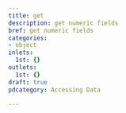 ```yaml
---
title: get
description: get numeric fields
bref: get numeric fields
categories:
- object
inlets:
  1st: {}
outlets:
  1st: {}
draft: true
pdcategory: Accessing Data

---
```


